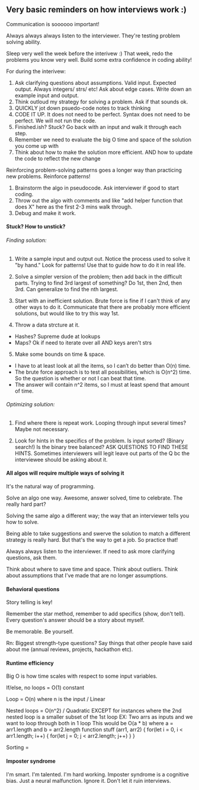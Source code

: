 
## Very basic reminders on how interviews work :) 

Communication is soooooo important! 

Always always always listen to the interviewer. They're testing problem solving ability. 

Sleep very well the week before the interivew :) 
That week, redo the problems you know very well. Build some extra confidence in coding ability! 


For during the interivew:
1. Ask clarifying questions about assumptions. Valid input. Expected output. Always integers/ strs/ etc! Ask about edge cases. Write down an example input and output. 
2. Think outloud my strategy for solving a problem. Ask if that sounds ok. 
3. QUICKLY jot down psuedo-code notes to track thinking 
4. CODE IT UP. It does not need to be perfect. Syntax does not need to be perfect. We will not run the code. 
5. Finished.ish? Stuck? Go back with an input and walk it through each step. 
6. Remember we need to evaluate the big O time and space of the solution you come up with 
7. Think about how to make the solution more efficient. AND how to update the code to reflect the new change


Reinforcing problem-solving patterns goes a longer way than practicing new problems. Reinforce patterns!
1. Brainstorm the algo in pseudocode. Ask interviewer if good to start coding. 
2. Throw out the algo with comments and like "add helper function that does X" here as the first 2-3 mins walk through.
3. Debug and make it work. 

#### Stuck? How to unstick? 

###### Finding solution:

1. Write a sample input and output out. Notice the process used to solve it "by hand." Look for patterns! 
Use that to guide how to do it in real life.

2. Solve a simpler version of the problem; then add back in the difficult parts. Trying to find 3rd largest of something? Do 1st, then 2nd, then 3rd. Can generalize to find the nth largest. 

3. Start with an inefficient solution. Brute force is fine if I can't think of any other ways to do it. Communicate that there are 
probably more efficient solutions, but would like to try this way 1st. 

4. Throw a data strcture at it. 
- Hashes? Supreme dude at lookups
- Maps? Ok if need to iterate over all AND keys aren't strs 

5. Make some bounds on time & space.
- I have to at least look at all the items, so I can’t do better than O(n) time.
- The brute force approach is to test all possibilities, which is O(n^2) time. So the question is whether or not I can beat that time.
- The answer will contain n^2 items, so I must at least spend that amount of time.


###### Optimizing solution:

1. Find where there is repeat work. Looping through input several times? Maybe not necessary. 

2. Look for hints in the specifics of the problem. Is input sorted? (Binary search!) Is the binary tree balanced? 
ASK QUESTIONS TO FIND THESE HINTS. Sometimes interviewers will legit leave out parts of the Q bc the interviewee should be asking about it.


#### All algos will require multiple ways of solving it 

It's the natural way of programming. 

Solve an algo one way. Awesome, answer solved, time to celebrate. The really hard part? 

Solving the same algo a different way; the way that an interviewer tells you how to solve. 

Being able to take suggestions and swerve the solution to match a different strategy is really hard. But that's the way to get a job.
So practice that! 

Always always listen to the interviewer. If need to ask more clarifying questions, ask them. 

Think about where to save time and space. Think about outliers. Think about assumptions that I've made that are no longer assumptions. 

#### Behavioral questions

Story telling is key! 

Remember the star method, remember to add specifics (show, don't tell). Every question's answer should be a story about myself. 

Be memorable. Be yourself. 

Rn: Biggest strength-type questions? Say things that other people have said about me (annual reviews, projects, hackathon etc). 


#### Runtime efficiency 

Big O is how time scales with respect to some input variables. 

If/else, no loops = O(1) constant 

Loop = O(n) where n is the input / Linear

Nested loops = O(n^2) / Quadratic 
    EXCEPT for instances where the 2nd nested loop is a smaller subset of the 1st loop
    EX: Two arrs as inputs and we want to loop through both in 1 loop
    This would be O(a * b) where a = arr1.length and b = arr2.length 
        function stuff (arr1, arr2) {
            for(let i = 0, i < arr1.length; i++) {
                for(let j = 0; j < arr2.length; j++)
            }
        }

Sorting = 


#### Imposter syndrome 

I'm smart. I'm talented. I'm hard working. Imposter syndrome is a cognitive bias. Just a neural malfunction. Ignore it. Don't let it ruin interviews. 

